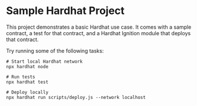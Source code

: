 # Sample Hardhat Project

This project demonstrates a basic Hardhat use case. It comes with a sample contract, a test for that contract, and a Hardhat Ignition module that deploys that contract.

Try running some of the following tasks:

```shell
# Start local Hardhat network
npx hardhat node

# Run tests
npx hardhat test

# Deploy locally
npx hardhat run scripts/deploy.js --network localhost
```
